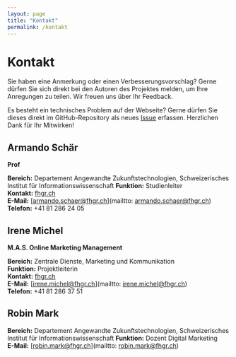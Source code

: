 ```yaml
---
layout: page
title: "Kontakt"
permalink: /kontakt
---
```


# Kontakt

Sie haben eine Anmerkung oder einen Verbesserungsvorschlag? Gerne dürfen Sie sich direkt bei den Autoren des Projektes melden, um Ihre Anregungen zu teilen. Wir freuen uns über Ihr Feedback.

Es besteht ein technisches Problem auf der Webseite? Gerne dürfen Sie dieses direkt im GitHub-Repository als neues [Issue](https://github.com/sandromatter/fhgr-online-marketing-cards/issues) erfassen. Herzlichen Dank für Ihr Mitwirken!

## Armando Schär

**Prof**
  
**Bereich:** Departement Angewandte Zukunftstechnologien, Schweizerisches Institut für Informationswissenschaft
**Funktion:** Studienleiter  
**Kontakt:**  [fhgr.ch](https://www.fhgr.ch/personen/person/schaer-armando/)  
**E-Mail:** [armando.schaer@fhgr.ch](mailtto: armando.schaer@fhgr.ch)  
**Telefon:** +41 81 286 24 05

## Irene Michel

**M.A.S. Online Marketing Management**
  
**Bereich:** Zentrale Dienste, Marketing und Kommunikation   
**Funktion:** Projektleiterin  
**Kontakt:**  [fhgr.ch](https://www.fhgr.ch/personen/person/michel-irene/)  
**E-Mail:** [irene.michel@fhgr.ch](mailtto: irene.michel@fhgr.ch)  
**Telefon:** +41 81 286 37 51
## Robin Mark

**Bereich:** Departement Angewandte Zukunftstechnologien, Schweizerisches Institut für Informationswissenschaft 
**Funktion:** Dozent Digital Marketing  
**E-Mail:** [robin.mark@fhgr.ch](mailtto: robin.mark@fhgr.ch)